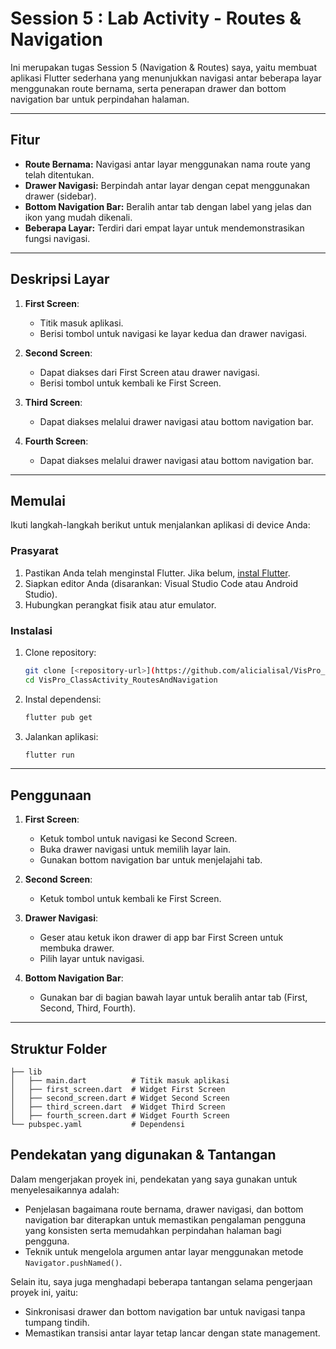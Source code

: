 # Session 5 : Lab Activity - Routes & Navigation

Ini merupakan tugas Session 5 (Navigation & Routes) saya, yaitu membuat aplikasi Flutter sederhana yang menunjukkan navigasi antar beberapa layar menggunakan route bernama, serta penerapan drawer dan bottom navigation bar untuk perpindahan halaman.

---

## Fitur

- **Route Bernama:** Navigasi antar layar menggunakan nama route yang telah ditentukan.
- **Drawer Navigasi:** Berpindah antar layar dengan cepat menggunakan drawer (sidebar).
- **Bottom Navigation Bar:** Beralih antar tab dengan label yang jelas dan ikon yang mudah dikenali.
- **Beberapa Layar:** Terdiri dari empat layar untuk mendemonstrasikan fungsi navigasi.

---

## Deskripsi Layar

1. **First Screen**:
   - Titik masuk aplikasi.
   - Berisi tombol untuk navigasi ke layar kedua dan drawer navigasi.

2. **Second Screen**:
   - Dapat diakses dari First Screen atau drawer navigasi.
   - Berisi tombol untuk kembali ke First Screen.

3. **Third Screen**:
   - Dapat diakses melalui drawer navigasi atau bottom navigation bar.

4. **Fourth Screen**:
   - Dapat diakses melalui drawer navigasi atau bottom navigation bar.

---

## Memulai

Ikuti langkah-langkah berikut untuk menjalankan aplikasi di device Anda:

### Prasyarat

1. Pastikan Anda telah menginstal Flutter. Jika belum, [instal Flutter](https://docs.flutter.dev/get-started/install).
2. Siapkan editor Anda (disarankan: Visual Studio Code atau Android Studio).
3. Hubungkan perangkat fisik atau atur emulator.

### Instalasi

1. Clone repository:

   ```bash
   git clone [<repository-url>](https://github.com/alicialisal/VisPro_ClassActivity_RoutesAndNavigation.git)
   cd VisPro_ClassActivity_RoutesAndNavigation
   ```

2. Instal dependensi:

   ```bash
   flutter pub get
   ```

3. Jalankan aplikasi:

   ```bash
   flutter run
   ```

---

## Penggunaan

1. **First Screen**:
   - Ketuk tombol untuk navigasi ke Second Screen.
   - Buka drawer navigasi untuk memilih layar lain.
   - Gunakan bottom navigation bar untuk menjelajahi tab.

2. **Second Screen**:
   - Ketuk tombol untuk kembali ke First Screen.

3. **Drawer Navigasi**:
   - Geser atau ketuk ikon drawer di app bar First Screen untuk membuka drawer.
   - Pilih layar untuk navigasi.

4. **Bottom Navigation Bar**:
   - Gunakan bar di bagian bawah layar untuk beralih antar tab (First, Second, Third, Fourth).

---

## Struktur Folder

```
├── lib
│   ├── main.dart          # Titik masuk aplikasi
│   ├── first_screen.dart  # Widget First Screen
│   ├── second_screen.dart # Widget Second Screen
│   ├── third_screen.dart  # Widget Third Screen
│   ├── fourth_screen.dart # Widget Fourth Screen
└── pubspec.yaml           # Dependensi
```

## Pendekatan yang digunakan & Tantangan

Dalam mengerjakan proyek ini, pendekatan yang saya gunakan untuk menyelesaikannya adalah:
   - Penjelasan bagaimana route bernama, drawer navigasi, dan bottom navigation bar diterapkan untuk memastikan pengalaman pengguna yang konsisten serta memudahkan perpindahan halaman bagi pengguna.
   - Teknik untuk mengelola argumen antar layar menggunakan metode `Navigator.pushNamed()`.

Selain itu, saya juga menghadapi beberapa tantangan selama pengerjaan proyek ini, yaitu:
   - Sinkronisasi drawer dan bottom navigation bar untuk navigasi tanpa tumpang tindih.
   - Memastikan transisi antar layar tetap lancar dengan state management.
